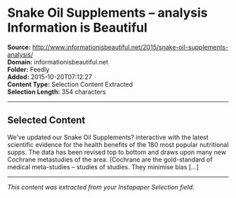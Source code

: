 # Snake Oil Supplements – analysis Information is Beautiful

**Source:** http://www.informationisbeautiful.net/2015/snake-oil-supplements-analysis/  
**Domain:** informationisbeautiful.net  
**Folder:** Feedly  
**Added:** 2015-10-20T07:12:27  
**Content Type:** Selection Content Extracted  
**Selection Length:** 354 characters  


---

## Selected Content

We’ve updated our Snake Oil Supplements? interactive with the latest scientific evidence for the health benefits of the 180 most popular nutritional supps. The data has been revised top to bottom and draws upon many new Cochrane metastudies of the area. (Cochrane are the gold-standard of medical meta-studies – studies of studies. They minimise bias […]

---

*This content was extracted from your Instapaper Selection field.*